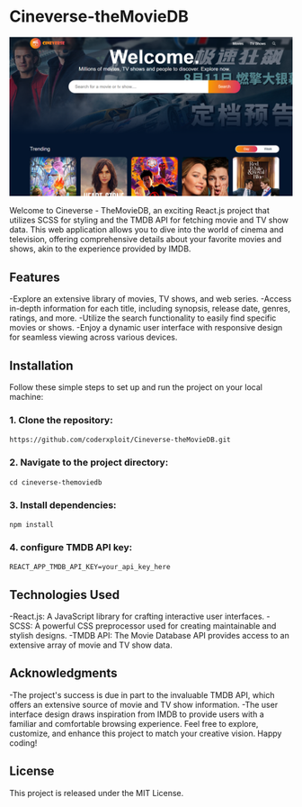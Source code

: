 # Cineverse-theMovieDB

![Cineverse-theMovieDB](https://github.com/coderxploit/Cineverse-theMovieDB/blob/main/src/assets/Screenshot%202023-08-15%20195455.png)

Welcome to Cineverse - TheMovieDB, an exciting React.js project that utilizes SCSS for styling and the TMDB API for fetching movie and TV show data. This web application allows you to dive into the world of cinema and television, offering comprehensive details about your favorite movies and shows, akin to the experience provided by IMDB.

## Features
-Explore an extensive library of movies, TV shows, and web series.
-Access in-depth information for each title, including synopsis, release date, genres, ratings, and more.
-Utilize the search functionality to easily find specific movies or shows.
-Enjoy a dynamic user interface with responsive design for seamless viewing across various devices.


## Installation

Follow these simple steps to set up and run the project on your local machine:

### 1. Clone the repository:
```
https://github.com/coderxploit/Cineverse-theMovieDB.git
```

### 2. Navigate to the project directory:

```
cd cineverse-themoviedb
```

### 3. Install dependencies:
```
npm install
```

### 4. configure TMDB API key:
```
REACT_APP_TMDB_API_KEY=your_api_key_here

```


## Technologies Used
-React.js: A JavaScript library for crafting interactive user interfaces.
-SCSS: A powerful CSS preprocessor used for creating maintainable and stylish designs.
-TMDB API: The Movie Database API provides access to an extensive array of movie and TV show data.

## Acknowledgments
-The project's success is due in part to the invaluable TMDB API, which offers an extensive source of movie and TV show information.
-The user interface design draws inspiration from IMDB to provide users with a familiar and comfortable browsing experience.
Feel free to explore, customize, and enhance this project to match your creative vision. Happy coding!

## License
This project is released under the MIT License.




